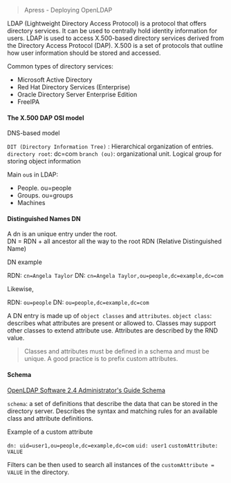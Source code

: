 
>Apress - Deploying OpenLDAP

LDAP (Lightweight Directory Access Protocol) is a protocol that offers directory services. It can be used to centrally hold identity information for users.
LDAP is used to access X.500-based directory services derived from the Directory Access Protocol (DAP). X.500 is a set of protocols that outline how user information should be stored and accessed.

Common types of directory services:
* Microsoft Active Directory
* Red Hat Directory Services (Enterprise)
* Oracle Directory Server Enterprise Edition
* FreeIPA

#### The X.500 DAP OSI model

DNS-based model

`DIT (Directory Information Tree)` : Hierarchical organization of entries.
`directory root`: dc=com
`branch (ou)`: organizational unit. Logical group for storing object information


Main `ou`s in LDAP:
* People. ou=people
* Groups. ou=groups
* Machines


#### Distinguished Names DN

A dn is an unique entry under the root.  
DN = RDN + all ancestor all the way to the root
RDN (Relative Distinguished Name)

DN example

RDN: `cn=Angela Taylor`
DN: `cn=Angela Taylor,ou=people,dc=example,dc=com`

Likewise, 

RDN: `ou=people`
DN: `ou=people,dc=example,dc=com`

A DN entry is made up of `object classes` and `attributes`. 
`object class`: describes what attributes are present or allowed to.
Classes may support other classes to extend attribute use. Attributes are described by the RND value. 

> Classes and attributes must be defined in a schema and must be unique. A good practice is to prefix custom attributes.

#### Schema

[OpenLDAP Software 2.4 Administrator's Guide Schema](https://openldap.org/doc/admin24/schema.html)

`schema`: a set of definitions that describe the data that can be stored in the directory server. Describes the syntax and matching rules for an available class and attribute definitions.

Example of a custom attribute

`dn: uid=user1,ou=people,dc=example,dc=com`
`uid: user1`
`customAttribute: VALUE`

Filters can be then used to search all instances of the `customAttribute = VALUE` in the directory.

